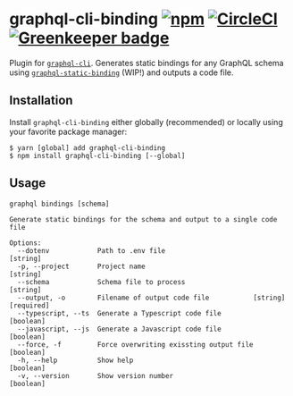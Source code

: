 # graphql-cli-binding [![npm](https://img.shields.io/npm/v/graphql-cli-binding.svg?style=for-the-badge)]() [![CircleCI](https://img.shields.io/circleci/project/github/supergraphql/graphql-cli-binding.svg?style=for-the-badge)]() [![Greenkeeper badge](https://img.shields.io/badge/Greenkeeper-enabled-brightgreen.svg?style=for-the-badge)](https://greenkeeper.io/)  
Plugin for [`graphql-cli`](https://github.com/graphql-cli/graphql-cli). Generates static bindings for any GraphQL schema using [`graphql-static-binding`](https://github.com/supergraphql/graphql-static-binding) (WIP!) and outputs a code file.

## Installation

Install `graphql-cli-binding` either globally (recommended) or locally using your favorite package manager:
```shell
$ yarn [global] add graphql-cli-binding
$ npm install graphql-cli-binding [--global]
```

## Usage
```
graphql bindings [schema]

Generate static bindings for the schema and output to a single code file

Options:
  --dotenv            Path to .env file                                 [string]
  -p, --project       Project name                                      [string]
  --schema            Schema file to process                            [string]
  --output, -o        Filename of output code file           [string] [required]
  --typescript, --ts  Generate a Typescript code file                  [boolean]
  --javascript, --js  Generate a Javascript code file                  [boolean]
  --force, -f         Force overwriting exissting output file          [boolean]
  -h, --help          Show help                                        [boolean]
  -v, --version       Show version number                              [boolean]
```
